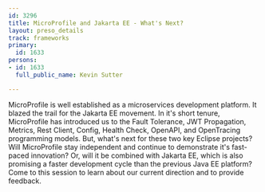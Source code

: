 ```yaml
---
id: 3296
title: MicroProfile and Jakarta EE - What's Next?
layout: preso_details
track: frameworks
primary:
  id: 1633
persons:
- id: 1633
  full_public_name: Kevin Sutter

---
```

MicroProfile is well established as a microservices development platform. It blazed the trail for the Jakarta EE movement. In it's short tenure, MicroProfile has introduced us to the Fault Tolerance, JWT Propagation, Metrics, Rest Client, Config, Health Check, OpenAPI, and OpenTracing programming models. But, what's next for these two key Eclipse projects? Will MicroProfile stay independent and continue to demonstrate it's fast-paced innovation? Or, will it be combined with Jakarta EE, which is also promising a faster development cycle than the previous Java EE platform? Come to this session to learn about our current direction and to provide feedback.